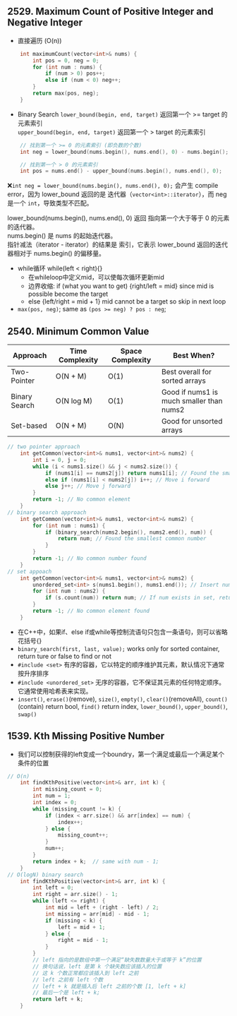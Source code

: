 ## 2529. Maximum Count of Positive Integer and Negative Integer
- 直接遍历 (O(n))
```cpp
    int maximumCount(vector<int>& nums) {
        int pos = 0, neg = 0;
        for (int num : nums) {
            if (num > 0) pos++;
            else if (num < 0) neg++;
        }
        return max(pos, neg);
    }
```
- Binary Search
`lower_bound(begin, end, target)` 返回第一个 >= target 的元素索引  
`upper_bound(begin, end, target)` 返回第一个 > target 的元素索引

```cpp
    // 找到第一个 >= 0 的元素索引 (即负数的个数)
    int neg = lower_bound(nums.begin(), nums.end(), 0) - nums.begin();

    // 找到第一个 > 0 的元素索引
    int pos = nums.end() - upper_bound(nums.begin(), nums.end(), 0);
```
❌`int neg = lower_bound(nums.begin(), nums.end(), 0);`
会产生 compile error，因为 lower_bound 返回的是 迭代器（`vector<int>::iterator`），而 neg 是一个 `int`，导致类型不匹配。

lower_bound(nums.begin(), nums.end(), 0) 返回 指向第一个大于等于 0 的元素的迭代器。   
nums.begin() 是 nums 的起始迭代器。   
指针减法（iterator - iterator）的结果是 索引，它表示 lower_bound 返回的迭代器相对于 nums.begin() 的偏移量。


- while循环 while(left < right){}
  - 在whileloop中定义mid，可以使每次循环更新mid
  - 边界收缩: if (what you want to get) {right/left = mid} since mid is possible become the target
  - else {left/right = mid + 1} mid cannot be a target so skip in next loop
- `max(pos, neg)`; same as `(pos >= neg) ? pos : neg`;

## 2540. Minimum Common Value
| Approach        | Time Complexity | Space Complexity | Best When?                           |
|-----------------|-----------------|------------------|--------------------------------------|
| Two-Pointer     | O(N + M)        | O(1)             | Best overall for sorted arrays      |
| Binary Search   | O(N log M)      | O(1)             | Good if nums1 is much smaller than nums2 |
| Set-based       | O(N + M)        | O(N)             | Good for unsorted arrays            |

```cpp
// two pointer approach
    int getCommon(vector<int>& nums1, vector<int>& nums2) {
        int i = 0, j = 0;
        while (i < nums1.size() && j < nums2.size()) {
            if (nums1[i] == nums2[j]) return nums1[i]; // Found the smallest common element
            else if (nums1[i] < nums2[j]) i++; // Move i forward
            else j++; // Move j forward
        }
        return -1; // No common element
    }
// binary search approach
    int getCommon(vector<int>& nums1, vector<int>& nums2) {
        for (int num : nums1) {
            if (binary_search(nums2.begin(), nums2.end(), num)) {
                return num; // Found the smallest common number
            }
        }
        return -1; // No common number found
    }
// set appoach
    int getCommon(vector<int>& nums1, vector<int>& nums2) {
        unordered_set<int> s(nums1.begin(), nums1.end()); // Insert nums1 into set
        for (int num : nums2) {
            if (s.count(num)) return num; // If num exists in set, return it
        }
        return -1; // No common element found
    }
```
- 在C++中，如果if、else if或while等控制流语句只包含一条语句，则可以省略花括号{}
- `binary_search(first, last, value);` works only for sorted container, return ture or false to find or not
- `#include <set>` 有序的容器，它以特定的顺序维护其元素，默认情况下通常按升序排序
- `#include <unordered_set>` 无序的容器，它不保证其元素的任何特定顺序。它通常使用哈希表来实现。
- `insert()`, `erase()`(remove), `size()`, `empty()`, `clear()`(removeAll), `count()` (contain) return bool, `find()` return index, `lower_bound()`, `upper_bound()`, `swap()`

## 1539. Kth Missing Positive Number
- 我们可以控制获得的left变成一个boundry，第一个满足或最后一个满足某个条件的位置
```cpp
// O(n)
    int findKthPositive(vector<int>& arr, int k) {
        int missing_count = 0;
        int num = 1;
        int index = 0;
        while (missing_count != k) {
            if (index < arr.size() && arr[index] == num) {
                index++;
            } else {
                missing_count++;
            }
            num++;
        }
        return index + k;  // same with num - 1;
    }
// O(logN) binary search
    int findKthPositive(vector<int>& arr, int k) {
        int left = 0;
        int right = arr.size() - 1;
        while (left <= right) {
            int mid = left + (right - left) / 2;
            int missing = arr[mid] - mid - 1;
            if (missing < k) {
                left = mid + 1;
            } else {
                right = mid - 1;
            }
        }
        // left 指向的是数组中第一个满足“缺失数数量大于或等于 k”的位置
        // 换句话说，left 是第 k 个缺失数应该插入的位置
        // 这 k 个数正常都应该插入到 left 之前
        // left 之前有 left 个数
        // left + k 就是插入后 left 之前的个数 [1, left + k]
        // 最后一个是 left + k;
        return left + k;
    }
```
